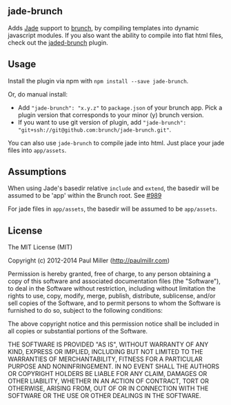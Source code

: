 ## jade-brunch
Adds [Jade](http://jade-lang.com) support to [brunch](http://brunch.io), by 
compiling templates into dynamic javascript modules. If you also want the 
ability to compile into flat html files, check out the
[jaded-brunch](https://github.com/monokrome/jaded-brunch) plugin.

## Usage
Install the plugin via npm with `npm install --save jade-brunch`.

Or, do manual install:

* Add `"jade-brunch": "x.y.z"` to `package.json` of your brunch app.
  Pick a plugin version that corresponds to your minor (y) brunch version.
* If you want to use git version of plugin, add
`"jade-brunch": "git+ssh://git@github.com:brunch/jade-brunch.git"`.

You can also use `jade-brunch` to compile jade into html. Just place your jade files into `app/assets`.

## Assumptions

When using Jade's basedir relative `include` and `extend`, the basedir will be assumed to be 'app' within the Brunch root. See [#989](https://github.com/visionmedia/jade/pull/989)

For jade files in `app/assets`, the basedir will be assumed to be `app/assets`.

## License

The MIT License (MIT)

Copyright (c) 2012-2014 Paul Miller (http://paulmillr.com)

Permission is hereby granted, free of charge, to any person obtaining a copy
of this software and associated documentation files (the "Software"), to deal
in the Software without restriction, including without limitation the rights
to use, copy, modify, merge, publish, distribute, sublicense, and/or sell
copies of the Software, and to permit persons to whom the Software is
furnished to do so, subject to the following conditions:

The above copyright notice and this permission notice shall be included in
all copies or substantial portions of the Software.

THE SOFTWARE IS PROVIDED "AS IS", WITHOUT WARRANTY OF ANY KIND, EXPRESS OR
IMPLIED, INCLUDING BUT NOT LIMITED TO THE WARRANTIES OF MERCHANTABILITY,
FITNESS FOR A PARTICULAR PURPOSE AND NONINFRINGEMENT. IN NO EVENT SHALL THE
AUTHORS OR COPYRIGHT HOLDERS BE LIABLE FOR ANY CLAIM, DAMAGES OR OTHER
LIABILITY, WHETHER IN AN ACTION OF CONTRACT, TORT OR OTHERWISE, ARISING FROM,
OUT OF OR IN CONNECTION WITH THE SOFTWARE OR THE USE OR OTHER DEALINGS IN
THE SOFTWARE.
